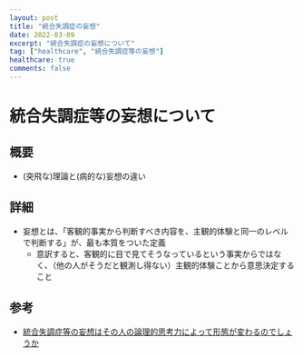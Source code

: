 ```yaml
---
layout: post
title: "統合失調症の妄想"
date: 2022-03-09
excerpt: "統合失調症の妄想について"
tag: ["healthcare", "統合失調症等の妄想"]
healthcare: true
comments: false
---
```


# 統合失調症等の妄想について 

## 概要
 - (突飛な)理論と(病的な)妄想の違い

## 詳細
 - 妄想とは、「客観的事実から判断すべき内容を、主観的体験と同一のレベルで判断する」が、最も本質をついた定義
   - 意訳すると、客観的に目で見てそうなっているという事実からではなく、（他の人がそうだと観測し得ない）主観的体験ことから意思決定すること

## 参考
 - [統合失調症等の妄想はその人の論理的思考力によって形態が変わるのでしょうか](http://kokoro.squares.net/?p=11014)
